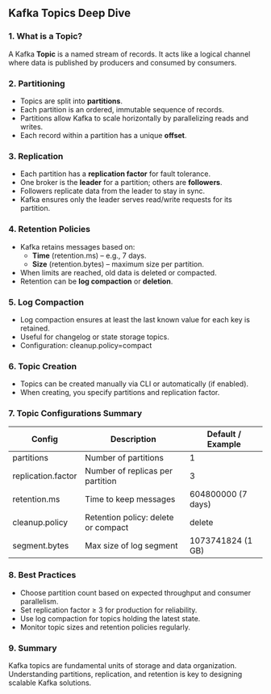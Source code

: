 ## Kafka Topics Deep Dive

### 1. What is a Topic?
A Kafka **Topic** is a named stream of records. It acts like a logical channel where data is published by producers and consumed by consumers.


### 2. Partitioning
- Topics are split into **partitions**.
- Each partition is an ordered, immutable sequence of records.
- Partitions allow Kafka to scale horizontally by parallelizing reads and writes.
- Each record within a partition has a unique **offset**.



### 3. Replication
- Each partition has a **replication factor** for fault tolerance.
- One broker is the **leader** for a partition; others are **followers**.
- Followers replicate data from the leader to stay in sync.
- Kafka ensures only the leader serves read/write requests for its partition.


### 4. Retention Policies
- Kafka retains messages based on:
  - **Time** (retention.ms) – e.g., 7 days.
  - **Size** (retention.bytes) – maximum size per partition.
- When limits are reached, old data is deleted or compacted.
- Retention can be **log compaction** or **deletion**.


### 5. Log Compaction
- Log compaction ensures at least the last known value for each key is retained.
- Useful for changelog or state storage topics.
- Configuration: cleanup.policy=compact


### 6. Topic Creation
- Topics can be created manually via CLI or automatically (if enabled).
- When creating, you specify partitions and replication factor.


### 7. Topic Configurations Summary

| Config               | Description                             | Default / Example       |
|----------------------|---------------------------------------|------------------------|
| partitions         | Number of partitions                   | 1                    |
| replication.factor | Number of replicas per partition      | 3                    |
| retention.ms       | Time to keep messages                  | 604800000 (7 days)   |
| cleanup.policy     | Retention policy: delete or compact| delete              |
| segment.bytes      | Max size of log segment                | 1073741824 (1 GB)    |



### 8. Best Practices
- Choose partition count based on expected throughput and consumer parallelism.
- Set replication factor ≥ 3 for production for reliability.
- Use log compaction for topics holding the latest state.
- Monitor topic sizes and retention policies regularly.



### 9. Summary
Kafka topics are fundamental units of storage and data organization.  
Understanding partitions, replication, and retention is key to designing scalable Kafka solutions.
